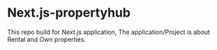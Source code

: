 # Next.js-propertyhub
This repo build for Next.js application, The application/Project is about Rental and Own properties.

